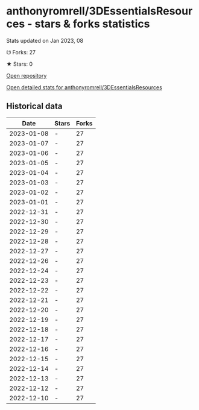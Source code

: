 # anthonyromrell/3DEssentialsResources - stars & forks statistics

Stats updated on Jan 2023, 08

☋ Forks: 27

★ Stars: 0

[Open repository](https://github.com/anthonyromrell/3DEssentialsResources)

[Open detailed stats for anthonyromrell/3DEssentialsResources](https://reviewgithub.com/rep/anthonyromrell/3DEssentialsResources)

## Historical data
| Date | Stars | Forks |
|------|-------|-------|
| 2023-01-08 | - | 27 | 
| 2023-01-07 | - | 27 | 
| 2023-01-06 | - | 27 | 
| 2023-01-05 | - | 27 | 
| 2023-01-04 | - | 27 | 
| 2023-01-03 | - | 27 | 
| 2023-01-02 | - | 27 | 
| 2023-01-01 | - | 27 | 
| 2022-12-31 | - | 27 | 
| 2022-12-30 | - | 27 | 
| 2022-12-29 | - | 27 | 
| 2022-12-28 | - | 27 | 
| 2022-12-27 | - | 27 | 
| 2022-12-26 | - | 27 | 
| 2022-12-24 | - | 27 | 
| 2022-12-23 | - | 27 | 
| 2022-12-22 | - | 27 | 
| 2022-12-21 | - | 27 | 
| 2022-12-20 | - | 27 | 
| 2022-12-19 | - | 27 | 
| 2022-12-18 | - | 27 | 
| 2022-12-17 | - | 27 | 
| 2022-12-16 | - | 27 | 
| 2022-12-15 | - | 27 | 
| 2022-12-14 | - | 27 | 
| 2022-12-13 | - | 27 | 
| 2022-12-12 | - | 27 | 
| 2022-12-10 | - | 27 | 

